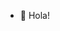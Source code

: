 - 👋 Hola! 

<!---
jasontruxal-mcm/jasontruxal-mcm is a ✨ special ✨ repository because its `README.md` (this file) appears on your GitHub profile.
You can click the Preview link to take a look at your changes.
--->
